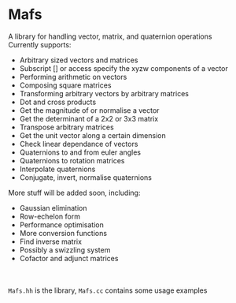 
# Mafs
A library for handling vector, matrix, and quaternion operations <br />
Currently supports:
 - Arbitrary sized vectors and matrices
 - Subscript [] or access specify the xyzw components of a vector
 - Performing arithmetic on vectors
 - Composing square matrices
 - Transforming arbitrary vectors by arbitrary matrices
 - Dot and cross products
 - Get the magnitude of or normalise a vector
 - Get the determinant of a 2x2 or 3x3 matrix
 - Transpose arbitrary matrices
 - Get the unit vector along a certain dimension
 - Check linear dependance of vectors
 - Quaternions to and from euler angles
 - Quaternions to rotation matrices
 - Interpolate quaternions
 - Conjugate, invert, normalise quaternions

More stuff will be added soon, including:
 - Gaussian elimination
 - Row-echelon form
 - Performance optimisation
 - More conversion functions
 - Find inverse matrix
 - Possibly a swizzling system
 - Cofactor and adjunct matrices


<br /><br />
`Mafs.hh` is the library, `Mafs.cc` contains some usage examples
